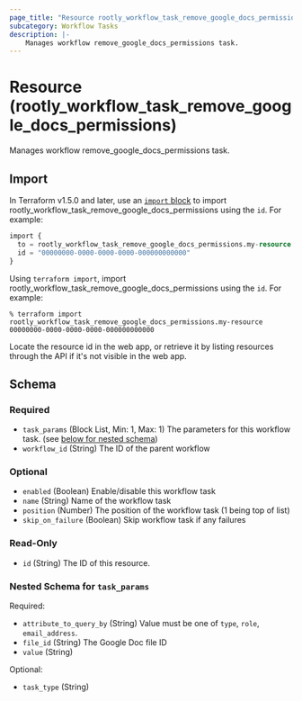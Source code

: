 ```yaml
---
page_title: "Resource rootly_workflow_task_remove_google_docs_permissions - terraform-provider-rootly"
subcategory: Workflow Tasks
description: |-
    Manages workflow remove_google_docs_permissions task.
---
```


# Resource (rootly_workflow_task_remove_google_docs_permissions)

Manages workflow remove_google_docs_permissions task.



## Import

In Terraform v1.5.0 and later, use an [`import` block](https://developer.hashicorp.com/terraform/language/import) to import rootly_workflow_task_remove_google_docs_permissions using the `id`. For example:

```terraform
import {
  to = rootly_workflow_task_remove_google_docs_permissions.my-resource
  id = "00000000-0000-0000-0000-000000000000"
}
```

Using `terraform import`, import rootly_workflow_task_remove_google_docs_permissions using the `id`. For example:

```console
% terraform import rootly_workflow_task_remove_google_docs_permissions.my-resource 00000000-0000-0000-0000-000000000000
```

Locate the resource id in the web app, or retrieve it by listing resources through the API if it's not visible in the web app.

<!-- schema generated by tfplugindocs -->
## Schema

### Required

- `task_params` (Block List, Min: 1, Max: 1) The parameters for this workflow task. (see [below for nested schema](#nestedblock--task_params))
- `workflow_id` (String) The ID of the parent workflow

### Optional

- `enabled` (Boolean) Enable/disable this workflow task
- `name` (String) Name of the workflow task
- `position` (Number) The position of the workflow task (1 being top of list)
- `skip_on_failure` (Boolean) Skip workflow task if any failures

### Read-Only

- `id` (String) The ID of this resource.

<a id="nestedblock--task_params"></a>
### Nested Schema for `task_params`

Required:

- `attribute_to_query_by` (String) Value must be one of `type`, `role`, `email_address`.
- `file_id` (String) The Google Doc file ID
- `value` (String)

Optional:

- `task_type` (String)
